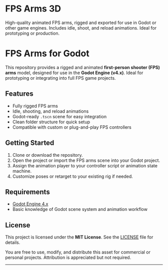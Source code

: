 # FPS Arms 3D
 High-quality animated FPS arms, rigged and exported for use in Godot or other game engines. Includes idle, shoot, and reload animations. Ideal for prototyping or production.

# FPS Arms for Godot

This repository provides a rigged and animated **first-person shooter (FPS) arms** model, designed for use in the **Godot Engine (v4.x)**. Ideal for prototyping or integrating into full FPS game projects.

## Features

- Fully rigged FPS arms
- Idle, shooting, and reload animations
- Godot-ready `.tscn` scene for easy integration
- Clean folder structure for quick setup
- Compatible with custom or plug-and-play FPS controllers


## Getting Started

1. Clone or download the repository.
2. Open the project or import the FPS arms scene into your Godot project.
3. Assign the animation player to your controller script or animation state machine.
4. Customize poses or retarget to your existing rig if needed.

## Requirements

- [Godot Engine 4.x](https://godotengine.org/)
- Basic knowledge of Godot scene system and animation workflow

## License

This project is licensed under the **MIT License**. See the [LICENSE](LICENSE) file for details.

You are free to use, modify, and distribute this asset for commercial or personal projects. Attribution is appreciated but not required.

---
